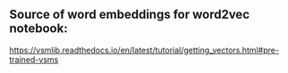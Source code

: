 ## Source of word embeddings for word2vec notebook:

https://vsmlib.readthedocs.io/en/latest/tutorial/getting_vectors.html#pre-trained-vsms
